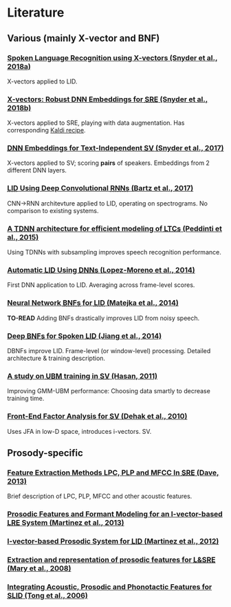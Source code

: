 # Literature

## Various (mainly X-vector and BNF)

### [Spoken Language Recognition using X-vectors (Snyder et al., 2018a)](papers/Snyder_et_al_2018.pdf)
X-vectors applied to LID.

### [X-vectors: Robust DNN Embeddings for <abbr title="Speaker Recognition">SRE</abbr> (Snyder et al., 2018b)](papers/Snyder_et_al_2018-1.pdf)
X-vectors applied to SRE, playing with data augmentation. Has corresponding [Kaldi recipe](https://github.com/kaldi-asr/kaldi/tree/master/egs/sre16/v2).

### [<abbr title="Deep Neural Network">DNN</abbr> Embeddings for Text-Independent <abbr title="Speaker Verification">SV</abbr> (Snyder et al., 2017)](papers/Snyder_et_al_2017.pdf)
X-vectors applied to SV; scoring **pairs** of speakers. Embeddings from 2 different DNN layers.

### [<abbr title="Language Identification">LID</abbr> Using Deep Convolutional <abbr title="Recurrent Neural Networks">RNNs</abbr> (Bartz et al., 2017)](papers/Bartz_et_al_2017.pdf)
CNN->RNN architevture applied to LID, operating on spectrograms. No comparison to existing systems.

### [A <abbr title="time delay neural network">TDNN</abbr> architecture for efficient modeling of <abbr title="long temporal contexts">LTCs</abbr> (Peddinti et al., 2015)](papers/Peddinti_et_al_2015.pdf)
Using TDNNs with subsampling improves speech recognition performance.

### [Automatic <abbr title="Language Identification">LID</abbr> Using <abbr title="Deep Neural Networks">DNNs</abbr> (Lopez-Moreno et al., 2014)](papers/Lopez-Moreno_et_al_2014.pdf)
First DNN application to LID. Averaging across frame-level scores.

### [Neural Network <abbr title="Bottleneck Features">BNFs</abbr> for <abbr title="Language Identification">LID</abbr> (Matejka et al., 2014)](papers/Matejka_et_al_2014.pdf)
**TO-READ** Adding BNFs drastically improves LID from noisy speech.

### [Deep <abbr title="Bottleneck Features">BNFs</abbr> for Spoken <abbr title="Language Identification">LID</abbr> (Jiang et al., 2014)](papers/Jiang_at_al_2014.pdf)
DBNFs improve LID. Frame-level (or window-level) processing. Detailed architecture & training description.

### [A study on <abbr title="Universal Background Model">UBM</abbr> training in <abbr title="Speaker Verification">SV</abbr> (Hasan, 2011)](papers/Hasan_2011.pdf)
Improving GMM-UBM performance: Choosing data smartly to decrease training time.

### [Front-End Factor Analysis for <abbr title="Speaker Verification">SV</abbr> (Dehak et al., 2010)](papers/Dehak_et_al_2010.pdf)
Uses JFA in low-D space, introduces i-vectors. SV.


## Prosody-specific

### [Feature Extraction Methods LPC, PLP and MFCC In <abbr title="Speech Recognition">SRE</abbr> (Dave, 2013)](papers/Dave_2013.pdf)
Brief description of LPC, PLP, MFCC and other acoustic features.

### [Prosodic Features and Formant Modeling for an I-vector-based <abbr title="Language Recognition">LRE</abbr> System (Martinez et al., 2013)](papers/Martinez_et_al_2013.pdf)

### [I-vector-based Prosodic System for <abbr title="Language Identification">LID</abbr> (Martinez et al., 2012)](papers/Martinez_et_al_2012.pdf)

### [Extraction and representation of prosodic features for <abbr title="language and speaker recognition">L&SRE</abbr> (Mary et al., 2008)](papers/Mary_et_al_2008.pdf)

### [Integrating Acoustic, Prosodic and Phonotactic Features for <abbr title="Spoken Language Identification">SLID</abbr> (Tong et al., 2006)](papers/Tong_et_al_2006.pdf)
